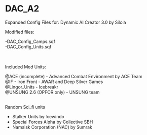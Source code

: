 DAC_A2
======


Expanded Config Files for:
Dynamic AI Creator 3.0 by Silola

Modified files:<br>

-DAC_Config_Camps.sqf<br>
-DAC_Config_Units.sqf<br>
<br><br>

Included Mod Units:<br>

@ACE (incomplete) - Advanced Combat Environment by ACE Team<br>
@IF - Iron Front - AWAR and Deep Silver Games<br>
@Lingor_Units - Icebreakr<br>
@UNSUNG 2.6 (OPFOR only) - UNSUNG team<br><br>

Random Sci_fi units
 - Stalker Units by Icewindo<br>
 - Special Forces Alpha by Сollective SBH<br>
 - Namalsk Corporation (NAC) by Sumrak<br>
